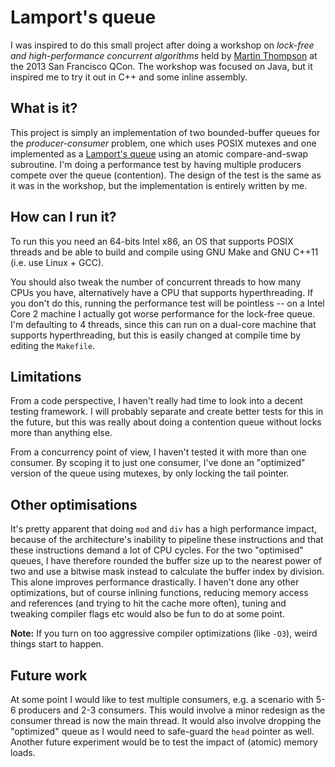 Lamport's queue
===============

I was inspired to do this small project after doing a workshop on 
*lock-free and high-performance concurrent algorithms* held by [Martin Thompson](https://github.com/mjpt777 "mjpt777")
at the 2013 San Francisco QCon. The workshop was focused on Java, but it 
inspired me to try it out in C++ and some inline assembly.


What is it?
-----------

This project is simply an implementation of two bounded-buffer queues for
the *producer-consumer* problem, one which uses POSIX mutexes and one
implemented as a [Lamport's queue](http://en.wikipedia.org/wiki/Lamport%27s_bakery_algorithm)
using an atomic compare-and-swap subroutine. I'm doing a performance test by
having multiple producers compete over the queue (contention). The design of 
the test is the same as it was in the workshop, but the implementation is 
entirely written by me.


How can I run it?
-----------------

To run this you need an 64-bits Intel x86, an OS that supports POSIX threads
and be able to build and compile using GNU Make and GNU C++11 (i.e. use Linux + GCC).

You should also tweak the number of concurrent threads to how many CPUs you 
have, alternatively have a CPU that supports hyperthreading. If you don't do
this, running the performance test will be pointless -- on a Intel Core 2 
machine I actually got worse performance for the lock-free queue.
I'm defaulting to 4  threads, since this can run on a dual-core machine that
supports hyperthreading, but this is easily changed at compile time by 
editing the `Makefile`.


Limitations
-----------

From a code perspective, I haven't really had time to look into a decent
testing framework. I will probably separate and create better tests for this
in the future, but this was really about doing a contention queue without locks
more than anything else.

From a concurrency point of view, I haven't tested it with more than one
consumer. By scoping it to just one consumer, I've done an "optimized" version
of the queue using mutexes, by only locking the tail pointer.


Other optimisations
-------------------

It's pretty apparent that doing `mod` and `div` has a high performance impact,
because of the architecture's inability to pipeline these instructions and that
these instructions demand a lot of CPU cycles. For the two "optimised" queues, 
I have therefore rounded the buffer size up to the  nearest power of two and 
use a bitwise mask instead to calculate the buffer index by division. This 
alone improves performance drastically. I haven't done any other optimizations,
but of course inlining functions, reducing memory access and references (and 
trying to hit the cache more often), tuning and tweaking compiler flags etc 
would also be fun to do at some point.

**Note:** If you turn on too aggressive compiler optimizations (like `-O3`),
weird things start to happen.


Future work
-----------

At some point I would like to test multiple consumers, e.g. a scenario with 5-6
producers and 2-3 consumers. This would involve a minor redesign as the consumer
thread is now the main thread. It would also involve dropping the "optimized"
queue as I would need to safe-guard the `head` pointer as well. Another future 
experiment would be to test the impact of (atomic) memory loads.
